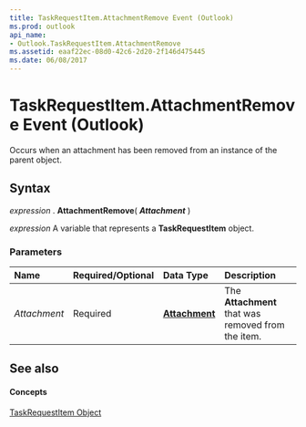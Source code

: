 ```yaml
---
title: TaskRequestItem.AttachmentRemove Event (Outlook)
ms.prod: outlook
api_name:
- Outlook.TaskRequestItem.AttachmentRemove
ms.assetid: eaaf22ec-08d0-42c6-2d20-2f146d475445
ms.date: 06/08/2017
---
```



# TaskRequestItem.AttachmentRemove Event (Outlook)

Occurs when an attachment has been removed from an instance of the parent object.


## Syntax

 _expression_ . **AttachmentRemove**( **_Attachment_** )

 _expression_ A variable that represents a **TaskRequestItem** object.


### Parameters



|**Name**|**Required/Optional**|**Data Type**|**Description**|
|:-----|:-----|:-----|:-----|
| _Attachment_|Required| **[Attachment](Outlook.Attachment.md)**|The  **Attachment** that was removed from the item.|

## See also


#### Concepts


[TaskRequestItem Object](Outlook.TaskRequestItem.md)

